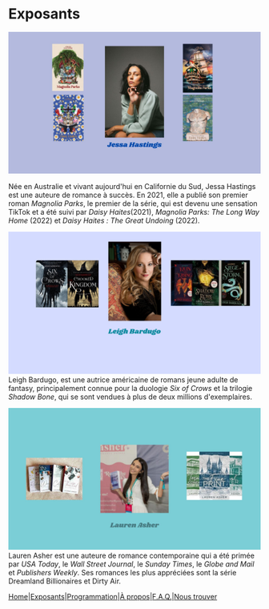 # Exposants

![jessahastings](image/jessahastings.jpg)

Née en Australie et vivant aujourd'hui en Californie du Sud, Jessa Hastings est une auteure de romance à succès.
En 2021, elle a publié son premier roman *Magnolia Parks*, le premier de la série, qui est devenu une sensation TikTok et a été suivi par *Daisy Haites*(2021), *Magnolia Parks: The Long Way Home* (2022) et *Daisy Haites : The Great Undoing* (2022).



![leighbardugo](image/leigh.png)
Leigh Bardugo, est une autrice américaine de romans jeune adulte de fantasy, principalement connue pour la duologie *Six of Crows* et la trilogie *Shadow Bone*, qui se sont vendues à plus de deux millions d'exemplaires.

![lauren](image/laurenasher.jpg)
Lauren Asher est une auteure de romance contemporaine qui a été primée par *USA Today*, le *Wall Street Journal*, le *Sunday Times*, le *Globe and Mail* et *Publishers Weekly*. Ses romances les plus appréciées sont la série Dreamland Billionaires et Dirty Air.




























[Home](index.md)|[Exposants](Exposants.md)|[Programmation](Programmation.md)|[À propos](Aboutus.md)|[F.A.Q.](Questions.md)|[Nous trouver](Whereto.md)
